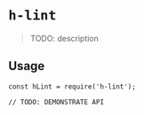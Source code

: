 # `h-lint`

> TODO: description

## Usage

```
const hLint = require('h-lint');

// TODO: DEMONSTRATE API
```
